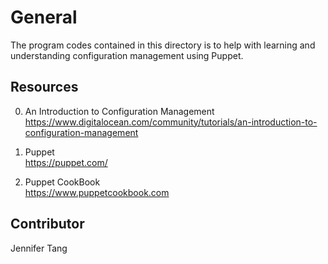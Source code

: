 # General #
The program codes contained in this directory is to help with learning and understanding configuration management using Puppet.  

## Resources ##
0. An Introduction to Configuration Management  
https://www.digitalocean.com/community/tutorials/an-introduction-to-configuration-management  

1. Puppet  
https://puppet.com/

2. Puppet CookBook  
https://www.puppetcookbook.com  

## Contributor ##
Jennifer Tang  
